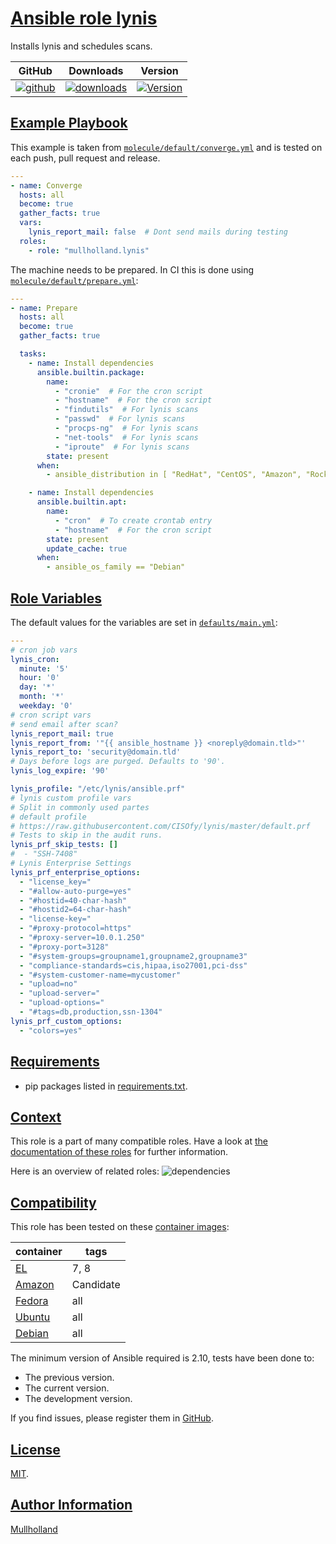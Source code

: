 # [Ansible role lynis](#lynis)

Installs lynis and schedules scans.

|GitHub|Downloads|Version|
|------|---------|-------|
|[![github](https://github.com/mullholland/ansible-role-lynis/actions/workflows/molecule.yml/badge.svg)](https://github.com/mullholland/ansible-role-lynis/actions/workflows/molecule.yml)|[![downloads](https://img.shields.io/ansible/role/d/)](https://galaxy.ansible.com/mullholland/lynis)|[![Version](https://img.shields.io/github/release/mullholland/ansible-role-lynis.svg)](https://github.com/mullholland/ansible-role-lynis/releases/)|
## [Example Playbook](#example-playbook)

This example is taken from [`molecule/default/converge.yml`](https://github.com/mullholland/ansible-role-lynis/blob/master/molecule/default/converge.yml) and is tested on each push, pull request and release.

```yaml
---
- name: Converge
  hosts: all
  become: true
  gather_facts: true
  vars:
    lynis_report_mail: false  # Dont send mails during testing
  roles:
    - role: "mullholland.lynis"
```

The machine needs to be prepared. In CI this is done using [`molecule/default/prepare.yml`](https://github.com/mullholland/ansible-role-lynis/blob/master/molecule/default/prepare.yml):

```yaml
---
- name: Prepare
  hosts: all
  become: true
  gather_facts: true

  tasks:
    - name: Install dependencies
      ansible.builtin.package:
        name:
          - "cronie"  # For the cron script
          - "hostname"  # For the cron script
          - "findutils"  # For lynis scans
          - "passwd"  # For lynis scans
          - "procps-ng"  # For lynis scans
          - "net-tools"  # For lynis scans
          - "iproute"  # For lynis scans
        state: present
      when:
        - ansible_distribution in [ "RedHat", "CentOS", "Amazon", "Rocky", "AlmaLinux", "Fedora" ]

    - name: Install dependencies
      ansible.builtin.apt:
        name:
          - "cron"  # To create crontab entry
          - "hostname"  # For the cron script
        state: present
        update_cache: true
      when:
        - ansible_os_family == "Debian"
```



## [Role Variables](#role-variables)

The default values for the variables are set in [`defaults/main.yml`](https://github.com/mullholland/ansible-role-lynis/blob/master/defaults/main.yml):

```yaml
---
# cron job vars
lynis_cron:
  minute: '5'
  hour: '0'
  day: '*'
  month: '*'
  weekday: '0'
# cron script vars
# send email after scan?
lynis_report_mail: true
lynis_report_from: '"{{ ansible_hostname }} <noreply@domain.tld>"'
lynis_report_to: 'security@domain.tld'
# Days before logs are purged. Defaults to '90'.
lynis_log_expire: '90'

lynis_profile: "/etc/lynis/ansible.prf"
# lynis custom profile vars
# Split in commonly used partes
# default profile
# https://raw.githubusercontent.com/CISOfy/lynis/master/default.prf
# Tests to skip in the audit runs.
lynis_prf_skip_tests: []
#  - "SSH-7408"
# Lynis Enterprise Settings
lynis_prf_enterprise_options:
  - "license_key="
  - "#allow-auto-purge=yes"
  - "#hostid=40-char-hash"
  - "#hostid2=64-char-hash"
  - "license-key="
  - "#proxy-protocol=https"
  - "#proxy-server=10.0.1.250"
  - "#proxy-port=3128"
  - "#system-groups=groupname1,groupname2,groupname3"
  - "compliance-standards=cis,hipaa,iso27001,pci-dss"
  - "#system-customer-name=mycustomer"
  - "upload=no"
  - "upload-server="
  - "upload-options="
  - "#tags=db,production,ssn-1304"
lynis_prf_custom_options:
  - "colors=yes"
```

## [Requirements](#requirements)

- pip packages listed in [requirements.txt](https://github.com/mullholland/ansible-role-lynis/blob/master/requirements.txt).


## [Context](#context)

This role is a part of many compatible roles. Have a look at [the documentation of these roles](https://mullholland.net) for further information.

Here is an overview of related roles:
![dependencies](https://raw.githubusercontent.com/mullholland/ansible-role-lynis/png/requirements.png "Dependencies")

## [Compatibility](#compatibility)

This role has been tested on these [container images](https://hub.docker.com/u/mullholland):

|container|tags|
|---------|----|
|[EL](https://hub.docker.com/r/mullholland/enterpriselinux)|7, 8|
|[Amazon](https://hub.docker.com/r/mullholland/amazonlinux)|Candidate|
|[Fedora](https://hub.docker.com/r/mullholland/fedora/)|all|
|[Ubuntu](https://hub.docker.com/r/mullholland/ubuntu)|all|
|[Debian](https://hub.docker.com/r/mullholland/debian)|all|

The minimum version of Ansible required is 2.10, tests have been done to:

- The previous version.
- The current version.
- The development version.

If you find issues, please register them in [GitHub](https://github.com/mullholland/ansible-role-lynis/issues).

## [License](#license)

[MIT](https://github.com/mullholland/ansible-role-lynis/blob/master/LICENSE).

## [Author Information](#author-information)

[Mullholland](https://mullholland.net)
